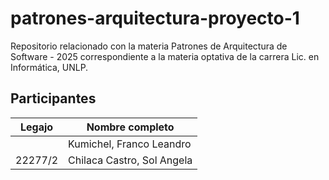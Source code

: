 # patrones-arquitectura-proyecto-1
Repositorio relacionado con la materia Patrones de Arquitectura de Software - 2025 correspondiente a la materia optativa de la carrera Lic. en Informática, UNLP. 

## Participantes 

| Legajo    | Nombre completo   |
| -- | -- |
| | Kumichel, Franco Leandro    |
| 22277/2   | Chilaca Castro, Sol Angela    |